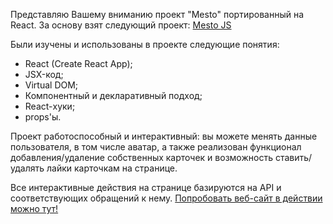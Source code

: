 Представляю Вашему вниманию проект "Mesto" портированный на React.
За основу взят следующий проект: [Mesto JS](https://github.com/Masha-Muraveva/mesto)

Были изучены и использованы в проекте следующие понятия:
- React (Create React App);
- JSX-код;
- Virtual DOM;
- Компонентный и декларативный подход;
- React-хуки;
- props'ы.

Проект работоспособный и интерактивный: вы можете менять данные пользователя, в том числе аватар,
а также реализован функционал добавления/удаление собственных карточек
и возможность ставить/удалять лайки карточкам на странице.

Все интерактивные действия на странице базируются на API и соответствующих обращений к нему.
[Попробовать веб-сайт в действии можно тут!]()
